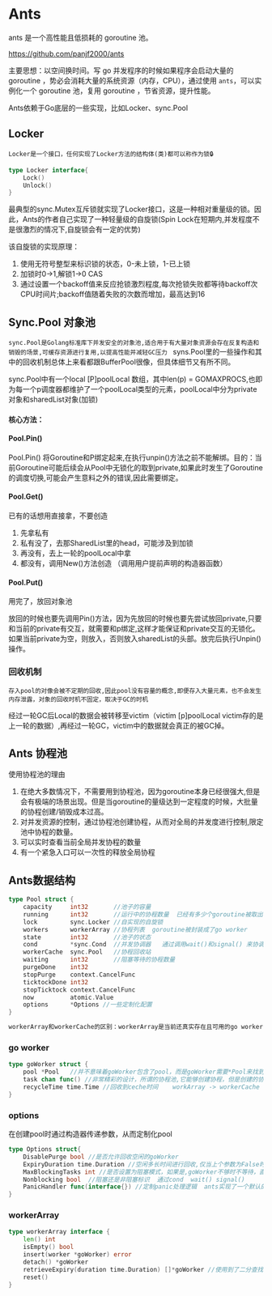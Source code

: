 # Ants

ants 是一个高性能且低损耗的 goroutine 池。

https://github.com/panjf2000/ants

主要思想：以空间换时间。写 go 并发程序的时候如果程序会启动大量的 goroutine ，势必会消耗大量的系统资源（内存，CPU），通过使用 `ants`，可以实例化一个 goroutine 池，复用 goroutine ，节省资源，提升性能。

Ants依赖于Go底层的一些实现，比如Locker、sync.Pool

## Locker

`Locker是一个接口，任何实现了Locker方法的结构体(类)都可以称作为锁🔒`

```go
type Locker interface{
    Lock()
    Unlock()
}
```

最典型的sync.Mutex互斥锁就实现了Locker接口，这是一种相对重量级的锁。因此，Ants的作者自己实现了一种轻量级的自旋锁(Spin Lock在短期内,并发程度不是很激烈的情况下,自旋锁会有一定的优势)

该自旋锁的实现原理：

1. 使用无符号整型来标识锁的状态，0-未上锁，1-已上锁
2. 加锁时0->1,解锁1->0  CAS
3. 通过设置一个backoff值来反应抢锁激烈程度,每次抢锁失败都等待backoff次CPU时间片;backoff值随着失败的次数而增加，最高达到16

## Sync.Pool  对象池

`sync.Pool是Golang标准库下并发安全的对象池,适合用于有大量对象资源会存在反复构造和销毁的场景,可缓存资源进行复用,以提高性能并减轻GC压力 `   syns.Pool里的一些操作和其中的回收机制总体上来看都跟BufferPool很像，但具体细节又有所不同。

sync.Pool中有一个local [P]poolLocal 数组，其中len(p) = GOMAXPROCS,也即为每一个p调度器都维护了一个poolLocal类型的元素，poolLocal中分为private对象和sharedList对象(加锁)

#### 核心方法：

#### Pool.Pin()

Pool.Pin()   将Goroutine和P绑定起来,在执行unpin()方法之前不能解绑。目的：当前Goroutine可能后续会从Pool中无锁化的取到private,如果此时发生了Goroutine的调度切换,可能会产生意料之外的错误,因此需要绑定。

#### Pool.Get()

已有的话想用直接拿，不要创造

1. 先拿私有
2. 私有没了，去那SharedList里的head，可能涉及到加锁
3. 再没有，去上一轮的poolLocal中拿
4. 都没有，调用New()方法创造  （调用用户提前声明的构造器函数）

#### Pool.Put()

用完了，放回对象池

放回的时候也要先调用Pin()方法，因为先放回的时候也要先尝试放回private,只要和当前的private有交互，就需要和p绑定,这样才能保证和private交互的无锁化。如果当前private为空，则放入，否则放入sharedList的头部。放完后执行Unpin()操作。

### 回收机制

`存入pool的对像会被不定期的回收,因此pool没有容量的概念,即便存入大量元素，也不会发生内存泄露，对象的回收时机不固定，取决于GC的时机`

经过一轮GC后Local的数据会被转移至victim（victim [p]poolLocal   victim存的是上一轮的数据）,再经过一轮GC，victim中的数据就会真正的被GC掉。

## Ants 协程池

使用协程池的理由

1. 在绝大多数情况下，不需要用到协程池，因为goroutine本身已经很强大,但是会有极端的场景出现。但是当goroutine的量级达到一定程度的时候，大批量的协程创建/销毁成本过高。
2. 对并发资源的控制，通过协程池创建协程，从而对全局的并发度进行控制,限定池中协程的数量。
3. 可以实时查看当前全局并发协程的数量
4. 有一个紧急入口可以一次性的释放全局协程

## Ants数据结构

```go
type Pool struct {
	capacity     int32       //池子的容量
	running      int32       //运行中的协程数量  已经有多少个goroutine被取出
	lock         sync.Locker //自实现的自旋锁
	workers      workerArray //协程列表  goroutine被封装成了go worker 
	state        int32       //池子的状态
    cond         *sync.Cond  //并发协调器   通过调用wait()和signal() 来协调协程  已用完
	workerCache  sync.Pool   //协程回收站
	waiting      int32       //阻塞等待的协程数量
	purgeDone    int32
	stopPurge    context.CancelFunc
	ticktockDone int32
	stopTicktock context.CancelFunc
	now          atomic.Value
	options      *Options //一些定制化配置
}

workerArray和workerCache的区别：workerArray是当前还真实存在且可用的go worker,workerCache是协程回收站，workerCache中的协程是已经被逻辑删除，但还没有被物理删除，需要被GC掉。何时被删除，这取决于GC的时机
```

### go worker

```go
type goWorker struct {
    pool *Pool   //并不意味着goWorker包含了pool，而是goWorker需要*Pool来找到其属于哪个Pool,找到其回池的路径
    task chan func() //非常精彩的设计，所谓的协程池,它能够创建协程，但是创建的协程不能返回，需要其长时间运作,如果go func()真实返回了，那么在后续的使用go Worker还需要调用go func(),这其实是没有达到复用协程的目的。通过不停的轮询该chan来侦测外界是否有任务传递进来，如果没有就阻塞住，并不会返回。
    recycleTime time.Time //回收到ceche时间    workArray -> workerCache
}
```

### options

在创建pool时通过构造器传递参数，从而定制化pool

```go
type Options struct{
    DisablePurge bool //是否允许回收空闲的goWorker
    ExpiryDuration time.Duration //空闲多长时间进行回收,仅当上个参数为False时生效
    MaxBlockingTasks int //是否设置为阻塞模式，如果是,goWorker不够时不等待，直接返回err
    Nonblocking bool  //阻塞还是非阻塞标识  通过cond  wait() signal()
    PanicHandler func(interface{}) //定制panic处理逻辑  ants实现了一个默认的panic兜底(方法栈打印)
}
```

### workerArray

```go
type workerArray interface {
	len() int
	isEmpty() bool
	insert(worker *goWorker) error
	detach() *goWorker
	retrieveExpiry(duration time.Duration) []*goWorker //使用到了二分查找 n -> logn 加速
	reset()
}
```





